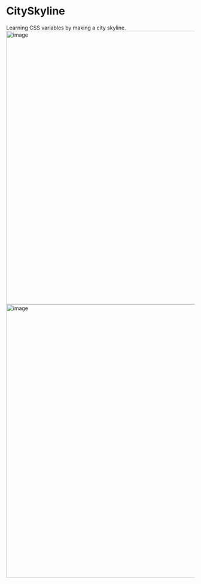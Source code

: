 # CitySkyline
Learning CSS variables by making a city skyline.
<img width="728" alt="image" src="https://github.com/SumedhaSinghRathor/CitySkyline/assets/130545882/c8199b7c-5b96-46db-b4e5-eab6173bc82f">
<img width="728" alt="image" src="https://github.com/SumedhaSinghRathor/CitySkyline/assets/130545882/b03d8da9-dc0a-4e1b-a9d9-d3a6f73292b1">
